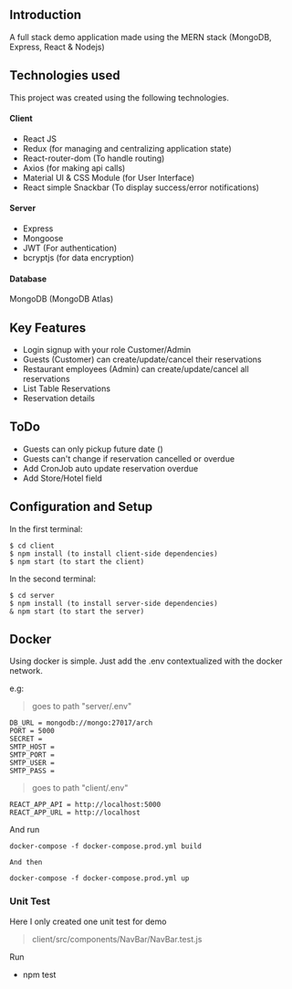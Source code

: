 ## Introduction

A full stack demo application made using the MERN stack (MongoDB, Express, React & Nodejs)

## Technologies used

This project was created using the following technologies.

#### Client

- React JS
- Redux (for managing and centralizing application state)
- React-router-dom (To handle routing)
- Axios (for making api calls)
- Material UI & CSS Module (for User Interface)
- React simple Snackbar (To display success/error notifications)

#### Server

- Express
- Mongoose
- JWT (For authentication)
- bcryptjs (for data encryption)

#### Database

MongoDB (MongoDB Atlas)

## Key Features
- Login signup with your role Customer/Admin
- Guests (Customer) can create/update/cancel their reservations
- Restaurant employees (Admin) can create/update/cancel all reservations
- List Table Reservations
- Reservation details
## ToDo
- Guests can only pickup future date ()
- Guests can't change if reservation cancelled or overdue
- Add CronJob auto update reservation overdue
- Add Store/Hotel field

## Configuration and Setup

In the first terminal:
```
$ cd client
$ npm install (to install client-side dependencies)
$ npm start (to start the client)
```
In the second terminal:
```
$ cd server
$ npm install (to install server-side dependencies)
& npm start (to start the server)
```
## Docker

Using docker is simple. Just add the .env contextualized with the docker network.

e.g:

> goes to path "server/.env"

```
DB_URL = mongodb://mongo:27017/arch
PORT = 5000
SECRET =
SMTP_HOST =
SMTP_PORT =
SMTP_USER =
SMTP_PASS =
```

> goes to path "client/.env"

```
REACT_APP_API = http://localhost:5000
REACT_APP_URL = http://localhost
```

And run

```
docker-compose -f docker-compose.prod.yml build

And then

docker-compose -f docker-compose.prod.yml up
```

### Unit Test
Here I only created one unit test for demo

> client/src/components/NavBar/NavBar.test.js

Run
- npm test
